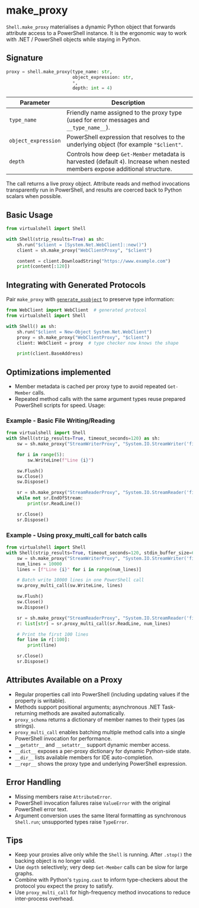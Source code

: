 # make_proxy

`Shell.make_proxy` materialises a dynamic Python object that forwards attribute access to a PowerShell instance. It is the ergonomic way to work with .NET / PowerShell objects while staying in Python.

## Signature

```python
proxy = shell.make_proxy(type_name: str,
                         object_expression: str,
                         *,
                         depth: int = 4)
```

| Parameter | Description |
|-----------|-------------|
| `type_name` | Friendly name assigned to the proxy type (used for error messages and `__type_name__`). |
| `object_expression` | PowerShell expression that resolves to the underlying object (for example `"$client"`. |
| `depth` | Controls how deep `Get-Member` metadata is harvested (default `4`). Increase when nested members expose additional structure. |

The call returns a live proxy object. Attribute reads and method invocations transparently run in PowerShell, and results are coerced back to Python scalars when possible.

## Basic Usage

```python
from virtualshell import Shell

with Shell(strip_results=True) as sh:
    sh.run("$client = [System.Net.WebClient]::new()")
    client = sh.make_proxy("WebClientProxy", "$client")

    content = client.DownloadString("https://www.example.com")
    print(content[:120])
```

## Integrating with Generated Protocols

Pair `make_proxy` with [`generate_psobject`](generate_psobject.md) to preserve type information:

```python
from WebClient import WebClient  # generated protocol
from virtualshell import Shell

with Shell() as sh:
    sh.run("$client = New-Object System.Net.WebClient")
    proxy = sh.make_proxy("WebClientProxy", "$client")
    client: WebClient = proxy  # type checker now knows the shape

    print(client.BaseAddress)
```



## Optimizations implemented
- Member metadata is cached per proxy type to avoid repeated `Get-Member` calls.
- Repeated method calls with the same argument types reuse prepared PowerShell scripts for speed. Usage:

### Example - Basic File Writing/Reading
```python
from virtualshell import Shell
with Shell(strip_results=True, timeout_seconds=120) as sh:
    sw = sh.make_proxy("StreamWriterProxy", "System.IO.StreamWriter('file.txt')")

    for i in range(5):
        sw.WriteLine(f"Line {i}")

    sw.Flush()
    sw.Close()
    sw.Dispose()

    sr = sh.make_proxy("StreamReaderProxy", "System.IO.StreamReader('file.txt')")
    while not sr.EndOfStream:
        print(sr.ReadLine())

    sr.Close()
    sr.Dispose()
```

### Example - Using proxy_multi_call for batch calls
```python
from virtualshell import Shell
with Shell(strip_results=True, timeout_seconds=120, stdin_buffer_size=640 * 1024) as sh:
    sw = sh.make_proxy("StreamWriterProxy", "System.IO.StreamWriter('file.txt')")
    num_lines = 10000
    lines = [f"Line {i}" for i in range(num_lines)]

    # Batch write 10000 lines in one PowerShell call
    sw.proxy_multi_call(sw.WriteLine, lines)

    sw.Flush()
    sw.Close()
    sw.Dispose()

    sr = sh.make_proxy("StreamReaderProxy", "System.IO.StreamReader('file.txt')")
    r: list[str] = sr.proxy_multi_call(sr.ReadLine, num_lines)

    # Print the first 100 lines
    for line in r[:100]:
        print(line)

    sr.Close()
    sr.Dispose()
```

## Attributes Available on a Proxy

- Regular properties call into PowerShell (including updating values if the property is writable).
- Methods support positional arguments; asynchronous .NET Task-returning methods are awaited automatically.
- `proxy_schema` returns a dictionary of member names to their types (as strings).
- `proxy_multi_call` enables batching multiple method calls into a single PowerShell invocation for performance.
- `__getattr__` and `__setattr__` support dynamic member access.
- `__dict__` exposes a per-proxy dictionary for dynamic Python-side state.
- `__dir__` lists available members for IDE auto-completion.
- `__repr__` shows the proxy type and underlying PowerShell expression.
## Error Handling

- Missing members raise `AttributeError`.
- PowerShell invocation failures raise `ValueError` with the original PowerShell error text.
- Argument conversion uses the same literal formatting as synchronous `Shell.run`; unsupported types raise `TypeError`.

## Tips

- Keep your proxies alive only while the `Shell` is running. After `.stop()` the backing object is no longer valid.
- Use `depth` selectively; very deep `Get-Member` calls can be slow for large graphs.
- Combine with Python's `typing.cast` to inform type-checkers about the protocol you expect the proxy to satisfy.
- Use `proxy_multi_call` for high-frequency method invocations to reduce inter-process overhead.
